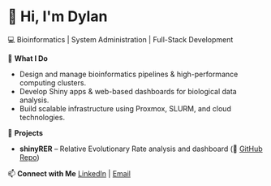 # 👋 Hi, I'm Dylan
💻 Bioinformatics | System Administration | Full-Stack Development

🚀 **What I Do**
- Design and manage bioinformatics pipelines & high-performance computing clusters.
- Develop Shiny apps & web-based dashboards for biological data analysis.
- Build scalable infrastructure using Proxmox, SLURM, and cloud technologies.

🔬 **Projects**
- **shinyRER** – Relative Evolutionary Rate analysis and dashboard (🔗 [GitHub Repo](https://github.com/dbioinfo/shinyrer))

📫 **Connect with Me**
[LinkedIn](#) | [Email](dylan.barth@unlv.edu) 

